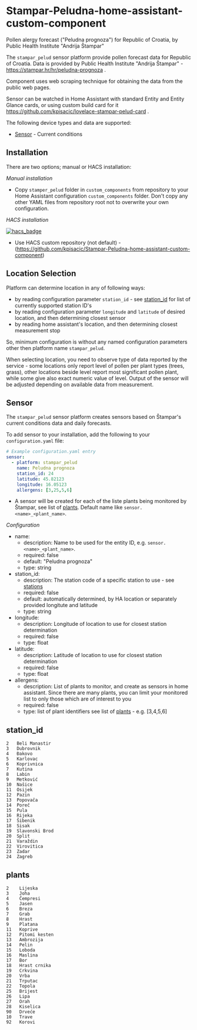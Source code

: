 # Stampar-Peludna-home-assistant-custom-component
Pollen alergy forecast ("Peludna prognoza") for Republic of Croatia, by Public Health Institute "Andrija Štampar"

The `stampar_pelud` sensor platform provide pollen forecast data for Republic of Croatia. Data is provided by
Public Health Institute "Andrija Štampar"  - https://stampar.hr/hr/peludna-prognoza .

Component uses web scraping technique for obtaining the data from the public web pages.

Sensor can be watched in Home Assistant with standard Entity and Entity Glance cards, or using custom build card for it https://github.com/kpisacic/lovelace-stampar-pelud-card .

The following device types and data are supported:

- [Sensor](#sensor) - Current conditions

## Installation

There are two options; manual or HACS installation:

*Manual installation*
- Copy `stamper_pelud`  folder in `custom_components` from repository to your Home Assistant configuration `custom_components` folder. Don't copy any other YAML files from repository root not to overwrite your own configuration.

*HACS installation*

[![hacs_badge](https://img.shields.io/badge/HACS-Custom-orange.svg)](https://github.com/custom-components/hacs)

- Use HACS custom repository (not default) - (https://github.com/kpisacic/Stampar-Peludna-home-assistant-custom-component)

## Location Selection

Platform can determine location in any of following ways:
- by reading configuration parameter `station_id` - see [station_id](#stationid) for list of currently supported station ID's
- by reading configuration parameter `longitude` and `latitude` of desired location, and then determining closest sensor
- by reading home assistant's location, and then determining closest measurement stop

So, minimum configuration is without any named configuration parameters other then platform name `stampar_pelud`.

When selecting location, you need to observe type of data reported by the service - some locations only report level of pollen per plant types (trees, grass), other locations beside level report most significant pollen plant, while some give also exact numeric value of level. Output of the sensor will be adjusted depending on available data from measurement.

## Sensor

The `stampar_pelud` sensor platform creates sensors based on Štampar's current conditions data and daily forecasts.

To add sensor to your installation, add the following to your `configuration.yaml` file:

```yaml
# Example configuration.yaml entry
sensor:
  - platform: stampar_pelud
    name: Peludna prognoza
    station_id: 24
    latitude: 45.82123
    longitude: 16.05123
    allergens: [3,25,5,6]
```

- A sensor will be created for each of the liste plants being monitored by Štampar, see list of [plants](#plants). Default name like `sensor.<name>_<plant_name>`.

*Configuration*
- name:
  - description: Name to be used for the entity ID, e.g. `sensor.<name>_<plant_name>`.
  - required: false
  - default: "Peludna prognoza"
  - type: string
- station_id:
  - description: The station code of a specific station to use - see [stations](#stationid)
  - required: false
  - default: automatically determined, by HA location or separately provided longitute and latitude
  - type: string
- longitude:
  - description: Longitude of location to use for closest station determination
  - required: false
  - type: float
- latitude:
  - description: Latitude of location to use for closest station determination
  - required: false
  - type: float
- allergens:
  - description: List of plants to monitor, and create as sensors in home assistant. Since there are many plants, you can limit your monitored list to only those which are of interest to you
  - required: false
  - type: list of plant identifiers see list of [plants](#plants) - e.g. [3,4,5,6]

## station_id

    2   Beli Manastir 
    3   Dubrovnik     
    4   Đakovo        
    5   Karlovac      
    6   Koprivnica    
    7   Kutina        
    8   Labin         
    9   Metković      
    10  Našice        
    11  Osijek        
    12  Pazin         
    13  Popovača      
    14  Poreč         
    15  Pula          
    16  Rijeka        
    17  Šibenik       
    18  Sisak         
    19  Slavonski Brod
    20  Split         
    21  Varaždin      
    22  Virovitica    
    23  Zadar         
    24  Zagreb        

## plants

    2    Lijeska     
    3    Joha        
    4    Čempresi    
    5    Jasen       
    6    Breza       
    7    Grab        
    8    Hrast       
    9    Platana     
    11   Koprive     
    12   Pitomi kesten
    13   Ambrozija   
    14   Pelin       
    15   Loboda      
    16   Maslina     
    17   Bor         
    18   Hrast crnika
    19   Crkvina     
    20   Vrba        
    21   Trputac     
    22   Topola      
    25   Brijest     
    26   Lipa        
    27   Orah        
    28   Kiselica    
    90   Drveće      
    10   Trave       
    92   Korovi      

